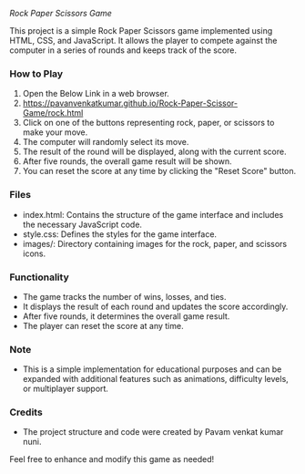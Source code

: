 *Rock Paper Scissors Game*

This project is a simple Rock Paper Scissors game implemented using HTML, CSS, and JavaScript. It allows the player to compete against the computer in a series of rounds and keeps track of the score.

### How to Play
1. Open the Below Link in a web browser.
2. https://pavanvenkatkumar.github.io/Rock-Paper-Scissor-Game/rock.html
3. Click on one of the buttons representing rock, paper, or scissors to make your move.
4. The computer will randomly select its move.
5. The result of the round will be displayed, along with the current score.
6. After five rounds, the overall game result will be shown.
7. You can reset the score at any time by clicking the "Reset Score" button.

### Files
- index.html: Contains the structure of the game interface and includes the necessary JavaScript code.
- style.css: Defines the styles for the game interface.
- images/: Directory containing images for the rock, paper, and scissors icons.

### Functionality
- The game tracks the number of wins, losses, and ties.
- It displays the result of each round and updates the score accordingly.
- After five rounds, it determines the overall game result.
- The player can reset the score at any time.

### Note
- This is a simple implementation for educational purposes and can be expanded with additional features such as animations, difficulty levels, or multiplayer support.

### Credits
- The project structure and code were created by Pavam venkat kumar nuni.

Feel free to enhance and modify this game as needed!
